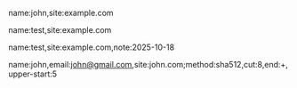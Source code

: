 name:john,site:example.com
<!-- john,8C636ff!,example.com -->

name:test,site:example.com
<!-- test,560a430!,example.com -->

name:test,site:example.com,note:2025-10-18
<!-- test,560a430!,example.com -->

<!-- john,5D3aa4982c9#,google.com -->


<!-- name:test,site:example.com,note:2025-10-18 -->
<!-- test,560a430!,example.com -->

<!-- name:john,email:john@gmail.com,site:john.com;method:sha512,cut:8,end:+,upper-start:5 -->
<!-- john,B5CB304+,john.com -->

name:john,email:john@gmail.com,site:john.com;method:sha512,cut:8,end:+,upper-start:5
